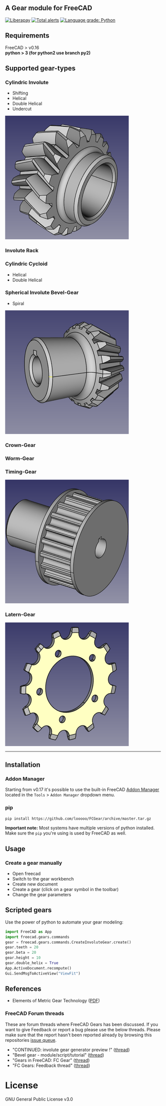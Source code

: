 ## A Gear module for FreeCAD
[![Liberapay](http://img.shields.io/liberapay/patrons/looooo.svg?logo=liberapay)](https://liberapay.com/looooo/donate) [![Total alerts](https://img.shields.io/lgtm/alerts/g/looooo/freecad.gears.svg?logo=lgtm&logoWidth=18)](https://lgtm.com/projects/g/looooo/freecad.gears/alerts/) [![Language grade: Python](https://img.shields.io/lgtm/grade/python/g/looooo/freecad.gears.svg?logo=lgtm&logoWidth=18)](https://lgtm.com/projects/g/looooo/freecad.gears/context:python)  

## Requirements
FreeCAD > v0.16  
__python > 3 (for python2 use branch py2)__


## Supported gear-types

### Cylindric Involute
* Shifting
* Helical
* Double Helical
* Undercut  

![involute-gear](examples/involute-double-helical-gear.png)


### Involute Rack

### Cylindric Cycloid
* Helical
* Double Helical

### Spherical Involute Bevel-Gear
* Spiral  

![bevel-gear](examples/bevel-gear.png)

### Crown-Gear

### Worm-Gear

### Timing-Gear
![timing-gear](examples/timing-gear.png)

### Latern-Gear
![latern-gear](examples/latern-gear.png)

---------------------------

## Installation

### Addon Manager  
Starting from v0.17 it's possible to use the built-in FreeCAD [Addon Manager](https://github.com/FreeCAD/FreeCAD-addons#1-builtin-addon-manager)
located in the `Tools` > `Addon Manager` dropdown menu.

### pip

`pip install https://github.com/looooo/FCGear/archive/master.tar.gz`

**Important note:** Most systems have multiple versions of python installed. Make sure the `pip` you're using is used by FreeCAD as well.

## Usage

### Create a gear manually
* Open freecad
* Switch to the gear workbench
* Create new document
* Create a gear (click on a gear symbol in the toolbar)
* Change the gear parameters

## Scripted gears
Use the power of python to automate your gear modeling: 

```python
import FreeCAD as App
import freecad.gears.commands
gear = freecad.gears.commands.CreateInvoluteGear.create()
gear.teeth = 20
gear.beta = 20
gear.height = 10
gear.double_helix = True
App.ActiveDocument.recompute()
Gui.SendMsgToActiveView("ViewFit")
```

## References
* Elements of Metric Gear Technology ([PDF](http://qtcgears.com/tools/catalogs/PDF_Q420/Tech.pdf))

### FreeCAD Forum threads
These are forum threads where FreeCAD Gears has been discussed. If you want to give Feedback
or report a bug please use the below threads. Please make sure that the report hasn't been reported already
by browsing this repositories [issue queue](https://github.com/looooo/freecad.gears/issues).   
* "CONTINUED: involute gear generator preview !" ([thread](https://forum.freecadweb.org/viewtopic.php?f=10&t=4829))  
* "Bevel gear - module/script/tutorial" ([thread](https://forum.freecadweb.org/viewtopic.php?f=3&t=12878))  
* "Gears in FreeCAD: FC Gear" ([thread](https://forum.freecadweb.org/viewtopic.php?f=24&t=27381))  
* "FC Gears: Feedback thread" ([thread](https://forum.freecadweb.org/viewtopic.php?f=8&t=27626))  

# License
GNU General Public License v3.0
